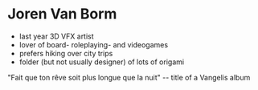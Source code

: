 # Joren Van Borm
- last year 3D VFX artist
- lover of board- roleplaying- and videogames
- prefers hiking over city trips
- folder (but not usually designer) of lots of origami

"Fait que ton rêve soit plus longue que la nuit"
-- title of a Vangelis album
